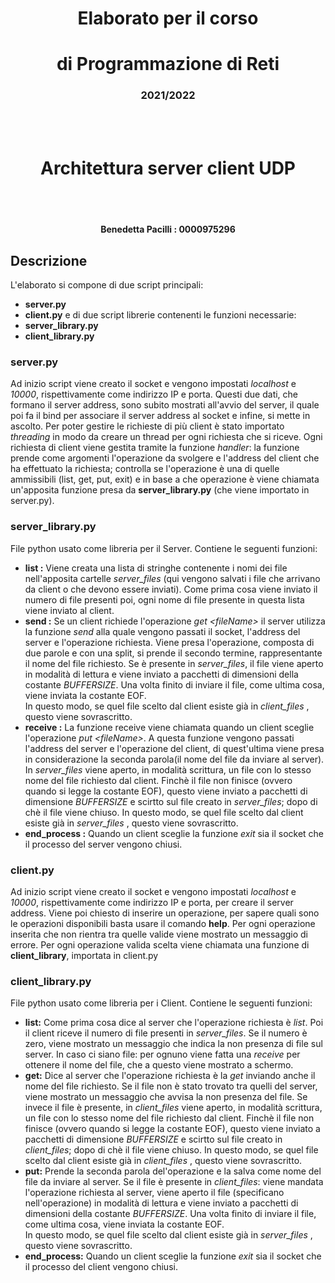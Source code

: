 <div>
<h1 style="text-align: center">Elaborato per il corso</h1>
<h1 style="text-align: center">di Programmazione di Reti</h1>
<h3 style="text-align: center">2021/2022</h3>
<br><br>
<h1 style="text-align: center">Architettura server client UDP</h1>
<br><br>
<h4 style="text-align: center">Benedetta Pacilli :   0000975296</h4>
</div>

	
## Descrizione
L'elaborato si compone di due script principali: 
- **server.py**
- **client.py**
e di due script librerie contenenti le funzioni necessarie:
- **server_library.py**
- **client_library.py**

### server.py
Ad inizio script viene creato il socket e vengono impostati *localhost* e *10000*, rispettivamente come indirizzo IP e porta. Questi due dati, che formano il server address, sono subito mostrati all'avvio del server, il quale poi fa il bind per associare il server address al socket e infine, si mette in ascolto.
Per poter gestire le richieste di più client è stato importato *threading* in modo da creare un thread per ogni richiesta che si riceve. 
Ogni richiesta di client viene gestita tramite la funzione *handler*: la funzione prende come argomenti l'operazione da svolgere e l'address del client che ha effettuato la richiesta; controlla se l'operazione è una di quelle ammissibili (list, get, put, exit) e in base a che operazione è viene chiamata un'apposita funzione presa da **server_library.py** (che viene importato in server.py).

### server_library.py
File python usato come libreria per il Server. 
Contiene le seguenti funzioni:
+ **list :**
	Viene creata una lista di stringhe contenente i nomi dei file nell'apposita cartelle *server_files* (qui vengono salvati i file che arrivano da client o che devono essere inviati).
	Come prima cosa viene inviato il numero di file presenti poi, ogni nome di file presente in questa lista viene inviato al client. 
+ **send :**
	Se un client richiede l'operazione *get \<fileName>*  il server utilizza la funzione *send* alla quale vengono passati il socket, l'address del server e l'operazione richiesta. Viene presa l'operazione, composta di due parole e con una split, si prende il secondo termine, rappresentante il nome del file richiesto. Se è presente in *server_files*, il file  viene aperto in modalità di lettura e viene inviato a pacchetti di dimensioni della costante *BUFFERSIZE*.  Una volta finito di inviare il file, come ultima cosa, viene inviata la costante EOF.  
	In questo modo, se quel file scelto dal client esiste già in *client_files* , questo viene sovrascritto.
+ **receive :**
	La funzione receive viene chiamata quando un client sceglie l'operazione *put \<fileName>*.  A questa funzione vengono passati l'address del server e l'operazione del client, di quest'ultima viene presa in considerazione la seconda parola(il nome del file da inviare al server). In *server_files* viene aperto, in modalità scrittura, un file con lo stesso nome del file richiesto dal client. Finchè il file non finisce (ovvero quando si legge la costante EOF), questo viene inviato a pacchetti di dimensione *BUFFERSIZE* e scirtto sul file creato in *server_files*; dopo di chè il file viene chiuso. 
	In questo modo, se quel file scelto dal client esiste già in *server_files* , questo viene sovrascritto.
+ **end_process :**
	Quando un client sceglie la funzione *exit* sia il socket che il processo del server vengono chiusi.
	
### client.py
Ad inizio script viene creato il socket e vengono impostati *localhost* e *10000*, rispettivamente come indirizzo IP e porta, per creare il server address. 
Viene poi chiesto di inserire un operazione, per sapere quali sono le operazioni disponibili basta usare il comando **help**. Per ogni operazione inserita che non rientra tra quelle valide viene mostrato un messaggio di errore.
Per ogni operazione valida scelta viene chiamata una funzione di **client_library**, importata in client.py

### client_library.py
File python usato come libreria per i Client. 
Contiene le seguenti funzioni:
+ **list:**
	Come prima cosa dice al server che l'operazione richiesta è *list*. Poi il client riceve il numero di file presenti in *server_files*. Se il numero è zero, viene mostrato un messaggio che indica la non presenza di file sul server.
	In caso ci siano file: per ognuno viene fatta una *receive* per ottenere il nome del file, che a questo viene mostrato a schermo.
+ **get:** 
	Dice al server che l'operazione richiesta è la *get* inviando anche il nome del file richiesto. Se il file non è stato trovato tra quelli del server, viene mostrato un messaggio che avvisa la non presenza del file. Se invece il file è presente, in *client_files* viene aperto, in modalità scrittura, un file con lo stesso nome del file richiesto dal client. Finchè il file non finisce (ovvero quando si legge la costante EOF), questo viene inviato a pacchetti di dimensione *BUFFERSIZE* e scirtto sul file creato in *client_files*; dopo di chè il file viene chiuso. 
	In questo modo, se quel file scelto dal client esiste già in *client_files* , questo viene sovrascritto.
+ **put:**
	Prende la seconda parola del'operazione e la salva come nome del file da inviare al server.
	Se il file è presente in *client_files*: viene mandata l'operazione richiesta al server, viene aperto il file (specificano nell'operazione) in modalità di lettura e viene inviato a pacchetti di dimensioni della costante *BUFFERSIZE*.  Una volta finito di inviare il file, come ultima cosa, viene inviata la costante EOF.  
	In questo modo, se quel file scelto dal client esiste già in *server_files* , questo viene sovrascritto.
+ **end_process:**
	Quando un client sceglie la funzione *exit* sia il socket che il processo del client vengono chiusi.